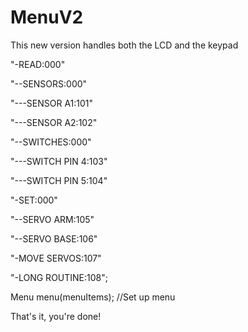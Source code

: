 # MenuV2
This new version handles both the LCD and the keypad

"-READ:000"

"--SENSORS:000"

"---SENSOR A1:101"

"---SENSOR A2:102"

"--SWITCHES:000"

"---SWITCH PIN 4:103"

"---SWITCH PIN 5:104"

"-SET:000"

"--SERVO ARM:105"

"--SERVO BASE:106"

"-MOVE SERVOS:107"

"-LONG ROUTINE:108";


Menu menu(menuItems); //Set up menu

That's it, you're done!
  
